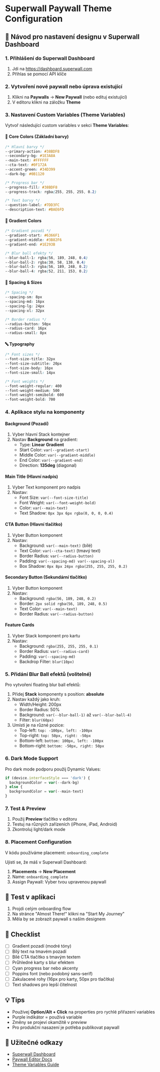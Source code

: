 # Superwall Paywall Theme Configuration

## 🎨 Návod pro nastavení designu v Superwall Dashboard

### 1. Přihlášení do Superwall Dashboard
1. Jdi na https://dashboard.superwall.com
2. Přihlas se pomocí API klíče

### 2. Vytvoření nové paywall nebo úprava existující
1. Klikni na **Paywalls** → **New Paywall** (nebo edituj existující)
2. V editoru klikni na záložku **Theme**

### 3. Nastavení Custom Variables (Theme Variables)

Vytvoř následující custom variables v sekci **Theme Variables**:

#### 🎨 Core Colors (Základní barvy)
```css
/* Hlavní barvy */
--primary-action: #38BDF8
--secondary-bg: #1E3A8A  
--main-text: #FFFFFF
--cta-text: #0F172A
--accent-green: #34D399
--dark-bg: #0B1120

/* Progress bar */
--progress-fill: #38BDF8
--progress-track: rgba(255, 255, 255, 0.2)

/* Text barvy */
--question-label: #7DD3FC
--description-text: #BAE6FD
```

#### 🌈 Gradient Colors
```css
/* Gradient pozadí */
--gradient-start: #6366F1
--gradient-middle: #3B82F6
--gradient-end: #1E293B

/* Blur ball efekty */
--blur-ball-1: rgba(56, 189, 248, 0.4)
--blur-ball-2: rgba(30, 58, 138, 0.4)
--blur-ball-3: rgba(56, 189, 248, 0.2)
--blur-ball-4: rgba(52, 211, 153, 0.2)
```

#### 📏 Spacing & Sizes
```css
/* Spacing */
--spacing-sm: 8px
--spacing-md: 16px
--spacing-lg: 24px
--spacing-xl: 32px

/* Border radius */
--radius-button: 50px
--radius-card: 16px
--radius-small: 8px
```

#### 🔤 Typography
```css
/* Font sizes */
--font-size-title: 32px
--font-size-subtitle: 20px
--font-size-body: 16px
--font-size-small: 14px

/* Font weights */
--font-weight-regular: 400
--font-weight-medium: 500
--font-weight-semibold: 600
--font-weight-bold: 700
```

### 4. Aplikace stylu na komponenty

#### Background (Pozadí)
1. Vyber hlavní Stack kontejner
2. Nastav **Background** na gradient:
   - Type: **Linear Gradient**
   - Start Color: `var(--gradient-start)`
   - Middle Color: `var(--gradient-middle)`
   - End Color: `var(--gradient-end)`
   - Direction: **135deg** (diagonal)

#### Main Title (Hlavní nadpis)
1. Vyber Text komponent pro nadpis
2. Nastav:
   - Font Size: `var(--font-size-title)`
   - Font Weight: `var(--font-weight-bold)`
   - Color: `var(--main-text)`
   - Text Shadow: `0px 3px 6px rgba(0, 0, 0, 0.4)`

#### CTA Button (Hlavní tlačítko)
1. Vyber Button komponent
2. Nastav:
   - Background: `var(--main-text)` (bílé)
   - Text Color: `var(--cta-text)` (tmavý text)
   - Border Radius: `var(--radius-button)`
   - Padding: `var(--spacing-md) var(--spacing-xl)`
   - Box Shadow: `0px 8px 24px rgba(255, 255, 255, 0.2)`

#### Secondary Button (Sekundární tlačítko)
1. Vyber Button komponent
2. Nastav:
   - Background: `rgba(56, 189, 248, 0.2)`
   - Border: `2px solid rgba(56, 189, 248, 0.5)`
   - Text Color: `var(--main-text)`
   - Border Radius: `var(--radius-button)`

#### Feature Cards
1. Vyber Stack komponent pro kartu
2. Nastav:
   - Background: `rgba(255, 255, 255, 0.1)`
   - Border Radius: `var(--radius-card)`
   - Padding: `var(--spacing-md)`
   - Backdrop Filter: `blur(10px)`

### 5. Přidání Blur Ball efektů (volitelné)

Pro vytvoření floating blur ball efektů:

1. Přidej **Stack** komponenty s position: **absolute**
2. Nastav každý jako kruh:
   - Width/Height: 200px
   - Border Radius: 50%
   - Background: `var(--blur-ball-1)` až `var(--blur-ball-4)`
   - Filter: `blur(60px)`
3. Umísti je na různé pozice:
   - Top-left: `top: -100px, left: -100px`
   - Top-right: `top: 50px, right: -50px`
   - Bottom-left: `bottom: 100px, left: -100px`
   - Bottom-right: `bottom: -50px, right: 50px`

### 6. Dark Mode Support

Pro dark mode podporu použij Dynamic Values:
```javascript
if (device.interfaceStyle === 'dark') {
  backgroundColor = var(--dark-bg)
} else {
  backgroundColor = var(--main-text)
}
```

### 7. Test & Preview

1. Použij **Preview** tlačítko v editoru
2. Testuj na různých zařízeních (iPhone, iPad, Android)
3. Zkontroluj light/dark mode

### 8. Placement Configuration

V kódu používáme placement: `onboarding_complete`

Ujisti se, že máš v Superwall Dashboard:
1. **Placements** → **New Placement**
2. Name: `onboarding_complete`
3. Assign Paywall: Vyber tvou upravenou paywall

## 📱 Test v aplikaci

1. Projdi celým onboarding flow
2. Na stránce "Almost There!" klikni na "Start My Journey"
3. Měla by se zobrazit paywall s naším designem

## 🎯 Checklist

- [ ] Gradient pozadí (modré tóny)
- [ ] Bílý text na tmavém pozadí
- [ ] Bílé CTA tlačítko s tmavým textem
- [ ] Průhledné karty s blur efektem
- [ ] Cyan progress bar nebo akcenty
- [ ] Poppins font (nebo podobný sans-serif)
- [ ] Zakulacené rohy (16px pro karty, 50px pro tlačítka)
- [ ] Text shadows pro lepší čitelnost

## 💡 Tips

- Používej **Option/Alt + Click** na properties pro rychlé přiřazení variables
- Purple indikátor = používá variable
- Změny se projeví okamžitě v preview
- Pro produkční nasazení je potřeba publikovat paywall

## 🔗 Užitečné odkazy

- [Superwall Dashboard](https://dashboard.superwall.com)
- [Paywall Editor Docs](https://superwall.com/docs/paywall-editor-overview)
- [Theme Variables Guide](https://superwall.com/docs/paywall-editor-theme)